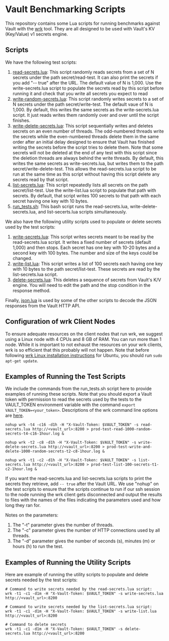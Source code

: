 # Vault Benchmarking Scripts
This repository contains some Lua scripts for running benchmarks against Vault with the [wrk](https://github.com/wg/wrk) tool. They are all designed to be used with Vault's KV (Key/Value) v1 secrets engine.

## Scripts
We have the following test scripts:
1. [read-secrets.lua](./read-secrets.lua): This script randomly reads secrets from a set of N secrets under the path secret/read-test. It can also print the secrets if you add "-- true" after the URL. The default value of N is 1,000. Use the write-secrets.lua script to populate the secrets read by this script before running it and check that you write all secrets you expect to read
1. [write-random-secrets.lua](./write-random-secrets.lua): This script randomly writes secrets to a set of N secrets under the path secret/write-test. The default vaue of N is 1,000. By default, this writes the same secrets as the write-secrets.lua script. It just reads writes them randomly over and over until the script finishes.
1. [write-delete-secrets.lua](./write-delete-secrets.lua): This script sequentially writes and deletes secrets on an even number of threads.  The odd-numbered threads write the secrets while the even-numbered threads delete them in the same order after an initial delay designed to ensure that Vault has finished writing the secrets before the script tries to delete them. Note that some secrets will not be deleted at the end of any test with this script since the deletion threads are always behind the write threads. By default, this writes the same secrets as write-secrets.lua, but writes them to the path secret/write-delete-test. This allows the read-secrets.lua script to be run at the same time as this script without having this script delete any secrets read by that script.
1. [list-secrets.lua](./list-secerts.lua): This script repeatedly lists all secrets on the path secret/list-test. Use the write-list.lua script to populate that path with secrets. By default, that script writes 100 secrets to that path with each secret having one key with 10 bytes.
1. [run_tests.sh](./run_tests.sh): This bash script runs the read-secrets.lua, write-delete-secrets.lua, and list-secerts.lua scripts simultaneously. 

We also have the following utility scripts used to populate or delete secrets used by the test scripts:
1. [write-secrets.lua](./write-secrets.lua): This script writes secrets meant to be read by the read-secrets.lua script. It writes a fixed number of secrets (default 1,000) and then stops. Each secret has one key with 10-20 bytes and a second key with 100 bytes.  The number and size of the keys could be changed.
1. [write-list.lua](./write-list.lua): This script writes a list of 100 secrets each having one key with 10 bytes to the path secret/list-test. These secrets are read by the list-secrets.lua script.
1. [delete-secrets.lua](./delete-secrets.lua): This deletes a sequence of secrets from Vault's K/V engine. You will need to edit the path and the stop condition in the response method.

Finally, [json.lua](./json.lua) is used by some of the other scripts to decode the JSON responses from the Vault HTTP API.

## Configuration of wrk Client Nodes

To ensure adequate resources on the client nodes that run wrk, we suggest using a Linux node with 4 CPUs and 8 GB of RAM. You can run more than 1 node. While it is important to not exhaust the resources on your wrk clients, wrk is so efficient that this probably will not happen. Note that before following [wrk Linux installation instructions](https://github.com/wg/wrk/wiki/Installing-wrk-on-Linux) for Ubuntu, you should run `sudo apt-get update`.

## Examples of Running the Test Scripts
We include the commands from the run_tests.sh script here to provide examples of running these scripts.  Note that you should export a Vault token with permission to read the secrets used by the tests to the VAULT_TOKEN environment variable with the command `export VAULT_TOKEN=<your_token>`. Descriptions of the wrk command line options are [here](https://github.com/wg/wrk#command-line-options).

```
nohup wrk -t4 -c16 -d1h -H "X-Vault-Token: $VAULT_TOKEN" -s read-secrets.lua http://<vault_url>:8200 > prod-test-read-1000-random-secrets-t4-c16-1hour.log &

nohup wrk -t2 -c8 -d1h -H "X-Vault-Token: $VAULT_TOKEN" -s write-delete-secrets.lua http://<vault_url>:8200 > prod-test-write-and-delete-1000-random-secrets-t2-c8-1hour.log &

nohup wrk -t1 -c2 -d1h -H "X-Vault-Token: $VAULT_TOKEN" -s list-secrets.lua http://<vault_url>:8200 > prod-test-list-100-secrets-t1-c2-1hour.log &
```

If you want the read-secrets.lua and list-secrets.lua scripts to print the secrets they retrieve, add `-- true` after the Vault URL. We use "nohup" on the test scripts to ensure that the scripts continue to run if our ssh session to the node running the wrk client gets disconnected and output the results to files with the names of the files indicating the parameters used and how long they ran for. 

Notes on the parameters:
1. The "-t" parameter gives the number of threads.
1. The "-c" parameter gives the number of HTTP connections used by all threads.
1. The "-d" parameter gives the number of seconds (s), minutes (m) or hours (h) to run the test.

## Examples of Running the Utility Scripts
Here are example of running the utility scripts to populate and delete secrets needed by the test scripts:

```
# Command to write secrets needed by the read-secrets.lua script:
wrk -t1 -c1 -d1m -H "X-Vault-Token: $VAULT_TOKEN" -s write-secrets.lua http://<vault_url>:8200

# Command to write secrets needed by the list-secrets.lua script:
wrk -t1 -c1 -d1m -H "X-Vault-Token: $VAULT_TOKEN" -s write-list.lua http://<vault_url>:8200

# Command to delete secrets
wrk -t1 -c1 -d1m -H "X-Vault-Token: $VAULT_TOKEN" -s delete-secrets.lua http://<vault_url>:8200
```
